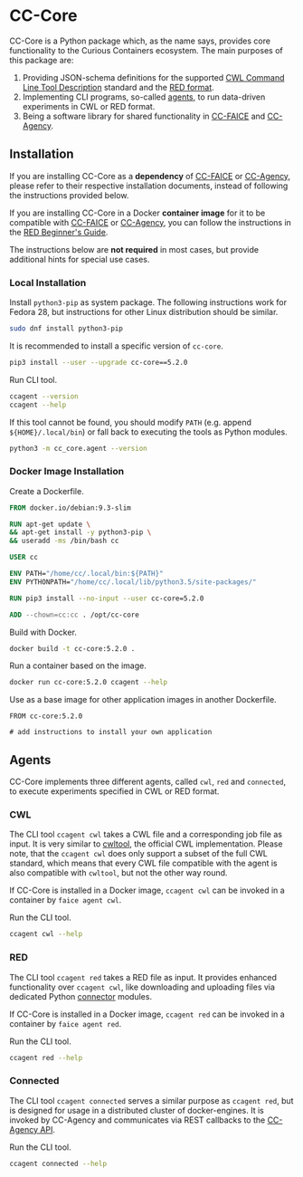 # CC-Core

CC-Core is a Python package which, as the name says, provides core functionality to the Curious Containers ecosystem. The main purposes of this package are:

1. Providing JSON-schema definitions for the supported [CWL Command Line Tool Description](https://www.commonwl.org/v1.0/CommandLineTool.html) standard and the [RED format](red-format.md).
2. Implementing CLI programs, so-called [agents](#agents), to run data-driven experiments in CWL or RED format.
3. Being a software library for shared functionality in [CC-FAICE](cc-faice.md) and [CC-Agency](cc-agency.md).

## Installation

If you are installing CC-Core as a **dependency** of [CC-FAICE](cc-faice.md) or [CC-Agency](cc-agency.md), please refer to their respective installation documents, instead of following the instructions provided below.

If you are installing CC-Core in a Docker **container image** for it to be compatible with [CC-FAICE](cc-faice.md) or [CC-Agency](cc-agency.md), you can follow the instructions in the [RED Beginner's Guide](red-beginners-guide.md).

The instructions below are **not required** in most cases, but provide additional hints for special use cases.

### Local Installation

Install `python3-pip` as system package. The following instructions work for Fedora 28, but instructions for other Linux distribution should be similar.

```bash
sudo dnf install python3-pip
```

It is recommended to install a specific version of `cc-core`.

```bash
pip3 install --user --upgrade cc-core==5.2.0
```

Run CLI tool.

```bash
ccagent --version
ccagent --help
```

If this tool cannot be found, you should modify `PATH` (e.g. append `${HOME}/.local/bin`) or fall back to executing the tools as Python modules.

```bash
python3 -m cc_core.agent --version
```

### Docker Image Installation

Create a Dockerfile.

```Dockerfile
FROM docker.io/debian:9.3-slim

RUN apt-get update \
&& apt-get install -y python3-pip \
&& useradd -ms /bin/bash cc

USER cc

ENV PATH="/home/cc/.local/bin:${PATH}"
ENV PYTHONPATH="/home/cc/.local/lib/python3.5/site-packages/"

RUN pip3 install --no-input --user cc-core=5.2.0

ADD --chown=cc:cc . /opt/cc-core
```

Build with Docker.

```bash
docker build -t cc-core:5.2.0 .
```

Run a container based on the image.

```bash
docker run cc-core:5.2.0 ccagent --help
```

Use as a base image for other application images in another Dockerfile.

```
FROM cc-core:5.2.0

# add instructions to install your own application
```

## Agents

CC-Core implements three different agents, called `cwl`, `red` and `connected`, to execute experiments specified in CWL or RED format.

### CWL

The CLI tool `ccagent cwl` takes a CWL file and a corresponding job file as input. It is very similar to [cwltool](https://github.com/common-workflow-language/cwltool), the official CWL implementation. Please note, that the `ccagent cwl` does only support a subset of the full CWL standard, which means that every CWL file compatible with the agent is also compatible with `cwltool`, but not the other way round.

If CC-Core is installed in a Docker image, `ccagent cwl` can be invoked in a container by `faice agent cwl`.

Run the CLI tool.

```bash
ccagent cwl --help
```

### RED

The CLI tool `ccagent red` takes a RED file as input. It provides enhanced functionality over `ccagent cwl`, like downloading and uploading files via dedicated Python [connector](#red-connectors.md) modules.

If CC-Core is installed in a Docker image, `ccagent red` can be invoked in a container by `faice agent red`.

Run the CLI tool.

```bash
ccagent red --help
```

### Connected

The CLI tool `ccagent connected` serves a similar purpose as `ccagent red`, but is designed for usage in a distributed cluster of docker-engines. It is invoked by CC-Agency and communicates via REST callbacks to the [CC-Agency API](cc-agency-api.md).

Run the CLI tool.

```bash
ccagent connected --help
```
